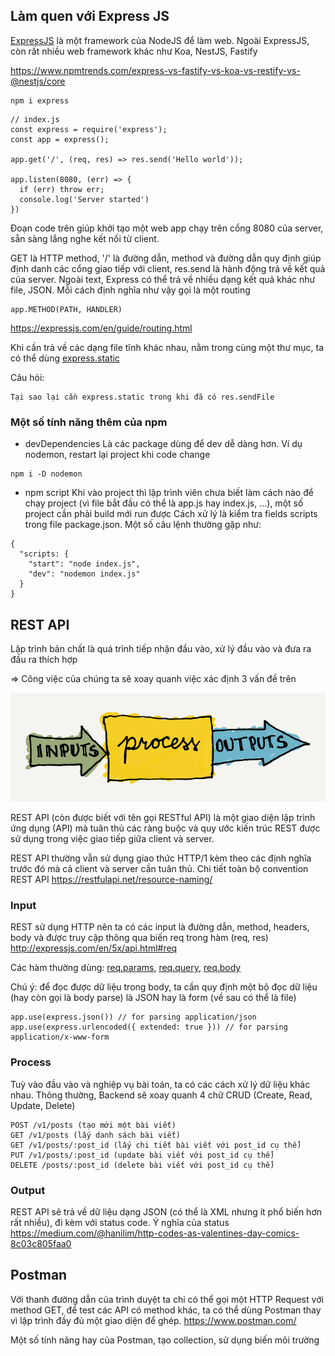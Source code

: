 ## Làm quen với Express JS
[ExpressJS](https://expressjs.com) là một framework của NodeJS để làm web. Ngoài ExpressJS, còn rất nhiều web framework khác như Koa, NestJS, Fastify

https://www.npmtrends.com/express-vs-fastify-vs-koa-vs-restify-vs-@nestjs/core
```
npm i express
```
```
// index.js
const express = require('express');
const app = express();

app.get('/', (req, res) => res.send('Hello world'));

app.listen(8080, (err) => {
  if (err) throw err;
  console.log('Server started')
})
```

Đoạn code trên giúp khởi tạo một web app chạy trên cổng 8080 của server, sẵn sàng lắng nghe kết nối từ client.

GET là HTTP method, '/' là đường dẫn, method và đường dẫn quy định giúp định danh các cổng giao tiếp với client, res.send là hành động trả về kết quả của server. Ngoài text, Express có thể trả về nhiều dạng kết quả khác như file, JSON. Mỗi cách định nghĩa như vậy gọi là một routing
```
app.METHOD(PATH, HANDLER)
```
https://expressjs.com/en/guide/routing.html

Khi cần trả về các dạng file tĩnh khác nhau, nằm trong cùng một thư mục, ta có thể dùng [express.static](http://expressjs.com/en/starter/static-files.html#serving-static-files-in-express)

Câu hỏi:
```
Tại sao lại cần express.static trong khi đã có res.sendFile
```
### Một số tính năng thêm của npm
* devDependencies
Là các package dùng để dev dễ dàng hơn. Ví dụ nodemon, restart lại project khi code change
```
npm i -D nodemon
```
* npm script
Khi vào project thì lập trình viên chưa biết làm cách nào để chạy project (vì file bắt đầu có thể là app.js hay index.js, ...), một số project cần phải build mới run được
Cách xử lý là kiểm tra fields scripts trong file package.json. Một số câu lệnh thường gặp như:
```
{
  "scripts: {
    "start": "node index.js",
    "dev": "nodemon index.js"
  }
}
```  
## REST API
Lập trình bản chất là quá trình tiếp nhận đầu vào, xử lý đầu vào và đưa ra đầu ra thích hợp

=> Công việc của chúng ta sẽ xoay quanh việc xác định 3 vấn đề trên

![ipo](static/inputs-process-outputs.png)

REST API (còn được biết với tên gọi RESTful API) là một giao diện lập trình ứng dụng (API) mà tuân thủ các ràng buộc và quy ước kiến trúc REST được sử dụng trong việc giao tiếp giữa client và server. 

REST API thường vẫn sử dụng giao thức HTTP/1 kèm theo các định nghĩa trước đó mà cả client và server cần tuân thủ. Chi tiết toàn bộ convention REST API https://restfulapi.net/resource-naming/

### Input
REST sử dụng HTTP nên ta có các input là đường dẫn, method, headers, body và được truy cập thông qua biến req trong hàm (req, res)
http://expressjs.com/en/5x/api.html#req

Các hàm thường dùng: [req.params](https://expressjs.com/en/5x/api.html#req.params), [req.query](https://expressjs.com/en/5x/api.html#req.query), [req.body](https://expressjs.com/en/5x/api.html#req.body)


Chú ý: để đọc được dữ liệu trong body, ta cần quy định một bộ đọc dữ liệu (hay còn gọi là body parse) là JSON hay là form (về sau có thể là file)
```
app.use(express.json()) // for parsing application/json
app.use(express.urlencoded({ extended: true })) // for parsing application/x-www-form
```

### Process
Tuỳ vào đầu vào và nghiệp vụ bài toán, ta có các cách xử lý dữ liệu khác nhau. Thông thường, Backend sẽ xoay quanh 4 chữ CRUD (Create, Read, Update, Delete)
```
POST /v1/posts (tạo mới một bài viết)
GET /v1/posts (lấy danh sách bài viết)
GET /v1/posts/:post_id (lấy chi tiết bài viết với post_id cụ thể)
PUT /v1/posts/:post_id (update bài viết với post_id cụ thể)
DELETE /posts/:post_id (delete bài viết với post_id cụ thể)
```
### Output
REST API sẽ trả về dữ liệu dạng JSON (có thể là XML nhưng ít phổ biến hơn rất nhiều), đi kèm với status code. Ý nghĩa của status https://medium.com/@hanilim/http-codes-as-valentines-day-comics-8c03c805faa0

## Postman
Với thanh đường dẫn của trình duyệt ta chỉ có thể gọi một HTTP Request với method GET, để test các API có method khác, ta có thể dùng Postman thay vì lập trình đầy đủ một giao diện để ghép. https://www.postman.com/

Một số tính năng hay của Postman, tạo collection, sử dụng biến môi trường
